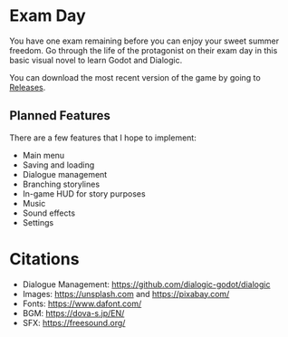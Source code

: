# Exam Day
You have one exam remaining before you can enjoy your sweet summer freedom. Go through the life of the protagonist on their exam day in this basic visual novel to learn Godot and Dialogic.

You can download the most recent version of the game by going to [Releases](https://github.com/michlam/exam-day/releases).


## Planned Features
There are a few features that I hope to implement:
- Main menu
- Saving and loading
- Dialogue management
- Branching storylines
- In-game HUD for story purposes
- Music
- Sound effects
- Settings

# Citations
- Dialogue Management:		https://github.com/dialogic-godot/dialogic
- Images:					https://unsplash.com and https://pixabay.com/
- Fonts:					https://www.dafont.com/
- BGM:						https://dova-s.jp/EN/
- SFX:						https://freesound.org/
